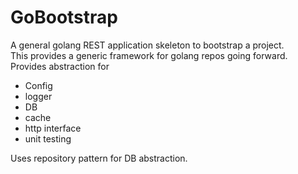 # GoBootstrap

A general golang REST application skeleton to bootstrap a project.  
This provides a generic framework for golang repos going forward.  
Provides abstraction for 
- Config 
- logger
- DB
- cache
- http interface
- unit testing

Uses repository pattern for DB abstraction.
